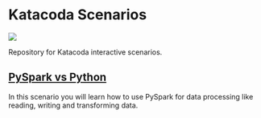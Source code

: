 # Katacoda Scenarios
[![](http://shields.katacoda.com/katacoda/steidler/count.svg)](https://www.katacoda.com/steidler "Get your profile on Katacoda.com")

Repository for Katacoda interactive scenarios.

## [PySpark vs Python](python-pyspark)
In this scenario you will learn how to use PySpark for data processing like reading, writing and transforming data. 